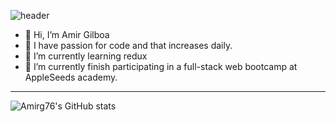 ![header](https://capsule-render.vercel.app/api?type=rounded&color=gradient&text=First%20solve%20the%20problem%20Then%20write%20the%20code%20&height=300&fontSize=100&textBg=true&fontSize=40&animation=fadeIn&desc=Desc&descSize=30)
- 👋 Hi, I’m Amir Gilboa 
- 👀 I have passion for code and that increases daily.
- 🌱 I’m currently learning redux
- 💞️ I’m currently finish participating in a full-stack web bootcamp at AppleSeeds academy.

---
![Amirg76's GitHub stats](https://github-readme-stats.vercel.app/api?username=amirg76&count_private=true&show_icons=true&theme=radical)
<!---
amirg76/amirg76 is a ✨ special ✨ repository because its `README.md` (this file) appears on your GitHub profile.
You can click the Preview link to take a look at your changes.
--->
